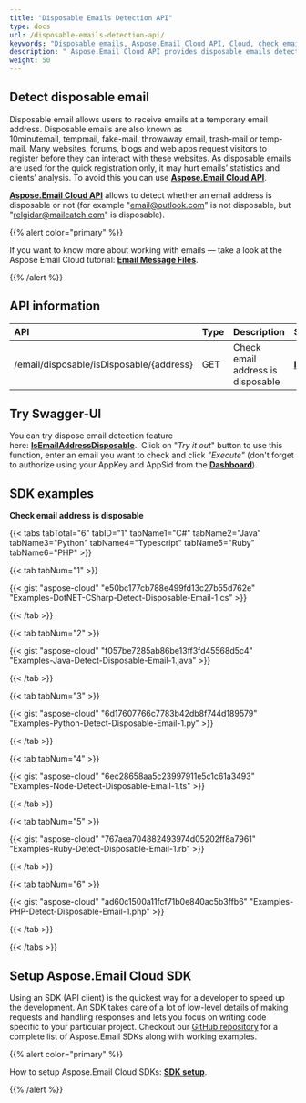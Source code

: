 ```yaml
---
title: "Disposable Emails Detection API"
type: docs
url: /disposable-emails-detection-api/
keywords: "Disposable emails, Aspose.Email Cloud API, Cloud, check emails, detect disposable emails"
description: " Aspose.Email Cloud API provides disposable emails detection. Check for disposable emails in your applications with the Aspose Cloud approach."
weight: 50
---
```


## **Detect disposable email**
Disposable email allows users to receive emails at a temporary email address. Disposable emails are also known as 10minutemail, tempmail, fake-mail, throwaway email, trash-mail or temp-mail. Many websites, forums, blogs and web apps request visitors to register before they can interact with these websites. As disposable emails are used for the quick registration only, it may hurt emails’ statistics and clients’ analysis. To avoid this you can use [**Aspose.Email Cloud API**](https://products.aspose.cloud/email/family).  

[**Aspose.Email Cloud API**](https://products.aspose.cloud/email/family) allows to detect whether an email address is disposable or not (for example "email@outlook.com" is not disposable, but "relgidar@mailcatch.com" is disposable).



{{% alert color="primary" %}} 

If you want to know more about working with emails — take a look at the Aspose Email Cloud tutorial: [**Email Message Files**](/emailcloud/email-message-files/).

{{% /alert %}} 
## **API information**

|**API**|**Type**|**Description**|**Swagger Link**|
| :- | :- | :- | :- |
|/email/disposable/isDisposable/{address}|GET|Check email address is disposable|[**IsEmailAddressDisposable**](https://apireference.aspose.cloud/email/#/DisposableEmail/IsEmailAddressDisposable) |
## **Try Swagger-UI**
You can try dispose email detection feature here: [**IsEmailAddressDisposable**](https://apireference.aspose.cloud/email/#/DisposableEmail/IsEmailAddressDisposable). 
Click on "*Try it out*" button to use this function, enter an email you want to check and click *"Execute"* (don't forget to authorize using your AppKey and AppSid from the [**Dashboard**](https://dashboard.aspose.cloud/)).
## **SDK examples**
**Check email address is disposable**

{{< tabs tabTotal="6" tabID="1" tabName1="C#" tabName2="Java" tabName3="Python" tabName4="Typescript" tabName5="Ruby" tabName6="PHP" >}}

{{< tab tabNum="1" >}}

{{< gist "aspose-cloud" "e50bc177cb788e499fd13c27b55d762e" "Examples-DotNET-CSharp-Detect-Disposable-Email-1.cs" >}}

{{< /tab >}}

{{< tab tabNum="2" >}}

{{< gist "aspose-cloud" "f057be7285ab86be13ff3fd45568d5c4" "Examples-Java-Detect-Disposable-Email-1.java" >}}

{{< /tab >}}

{{< tab tabNum="3" >}}

{{< gist "aspose-cloud" "6d17607766c7783b42db8f744d189579" "Examples-Python-Detect-Disposable-Email-1.py" >}}

{{< /tab >}}

{{< tab tabNum="4" >}}

{{< gist "aspose-cloud" "6ec28658aa5c23997911e5c1c61a3493" "Examples-Node-Detect-Disposable-Email-1.ts" >}}

{{< /tab >}}

{{< tab tabNum="5" >}}

{{< gist "aspose-cloud" "767aea704882493974d05202ff8a7961" "Examples-Ruby-Detect-Disposable-Email-1.rb" >}}

{{< /tab >}}

{{< tab tabNum="6" >}}

{{< gist "aspose-cloud" "ad60c1500a11fcf71b0e840ac5b3ffb6" "Examples-PHP-Detect-Disposable-Email-1.php" >}}

{{< /tab >}}

{{< /tabs >}}
## **Setup Aspose.Email Cloud SDK**
Using an SDK (API client) is the quickest way for a developer to speed up the development. 
An SDK takes care of a lot of low-level details of making requests and handling responses and lets you focus on writing 
code specific to your particular project. Checkout our [GitHub repository](https://github.com/aspose-email-cloud) for a 
complete list of Aspose.Email SDKs along with working examples.

{{% alert color="primary" %}} 

How to setup Aspose.Email Cloud SDKs: [**SDK setup**](/emailcloud/sdk-setup/).

{{% /alert %}}
